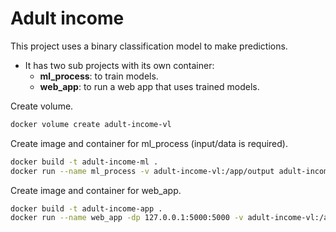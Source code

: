 # Adult income

This project uses a binary classification model to make predictions.

* It has two sub projects with its own container:
  * **ml_process**: to train models.
  * **web_app**: to run a web app that uses trained models.

Create volume.

```bash
docker volume create adult-income-vl
```

Create image and container for ml_process (input/data is required).

```bash
docker build -t adult-income-ml .
docker run --name ml_process -v adult-income-vl:/app/output adult-income-ml
```

Create image and container for web_app.

```bash
docker build -t adult-income-app .
docker run --name web_app -dp 127.0.0.1:5000:5000 -v adult-income-vl:/app/input adult-income-app
```
